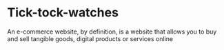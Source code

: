 # Tick-tock-watches
An e-commerce website, by definition, is a website that allows you to buy and sell tangible goods, digital products or services online
